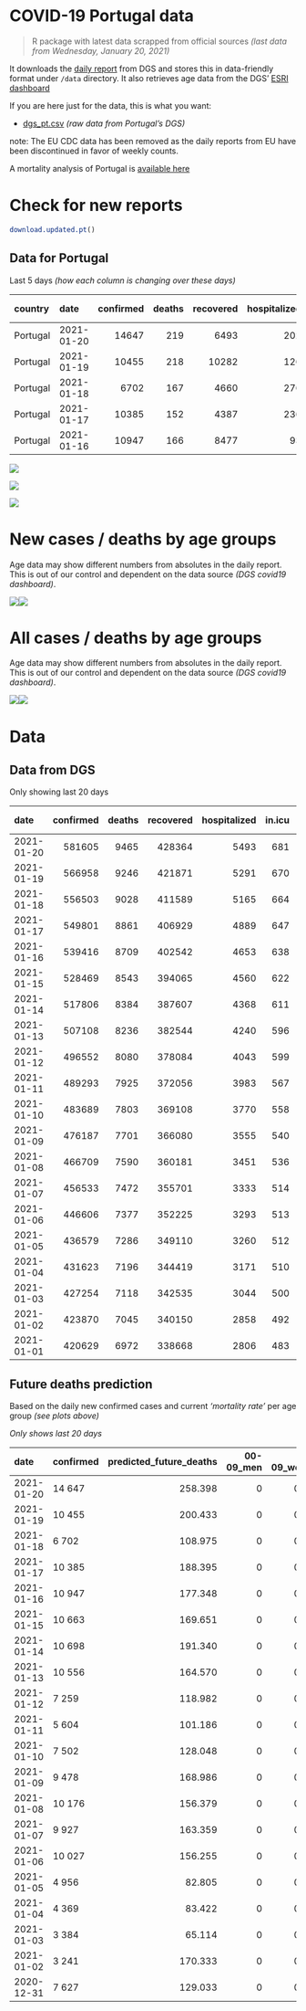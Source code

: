 COVID-19 Portugal data
================

> R package with latest data scrapped from official sources *(last data
> from Wednesday, January 20, 2021)*

It downloads the [daily
report](https://covid19.min-saude.pt/relatorio-de-situacao/) from DGS
and stores this in data-friendly format under `/data` directory. It also
retrieves age data from the DGS’ [ESRI
dashboard](https://covid19.min-saude.pt/ponto-de-situacao-atual-em-portugal/)

If you are here just for the data, this is what you want:

  - [dgs\_pt.csv](raw/master/data/dgs_pt.csv) *(raw data from Portugal’s
    DGS)*

note: The EU CDC data has been removed as the daily reports from EU have
been discontinued in favor of weekly counts.

A mortality analysis of Portugal is [available
here](https://averissimo.github.io/covid19-analysis/mortality.html)

# Check for new reports

``` r
download.updated.pt()
```

## Data for Portugal

Last 5 days *(how each column is changing over these days)*

| country  | date       | confirmed | deaths | recovered | hospitalized | in.icu | confirmed\_m\_00-09 | confirmed\_w\_00-09 | confirmed\_m\_10-19 | confirmed\_w\_10-19 | confirmed\_m\_20-29 | confirmed\_w\_20-29 | confirmed\_m\_30-39 | confirmed\_w\_30-39 | confirmed\_m\_40-49 | confirmed\_w\_40-49 | confirmed\_m\_50-59 | confirmed\_w\_50-59 | confirmed\_m\_60-69 | confirmed\_w\_60-69 | confirmed\_m\_70-79 | confirmed\_w\_70-79 | confirmed\_m\_80+ | confirmed\_w\_80+ | death\_m\_00-09 | death\_w\_00-09 | death\_m\_10-19 | death\_w\_10-19 | death\_m\_20-29 | death\_w\_20-29 | death\_m\_30-39 | death\_w\_30-39 | death\_m\_40-49 | death\_w\_40-49 | death\_m\_50-59 | death\_w\_50-59 | death\_m\_60-69 | death\_w\_60-69 | death\_m\_70-79 | death\_w\_70-79 | death\_m\_80+ | death\_w\_80+ |
| :------- | :--------- | --------: | -----: | --------: | -----------: | -----: | ------------------: | ------------------: | ------------------: | ------------------: | ------------------: | ------------------: | ------------------: | ------------------: | ------------------: | ------------------: | ------------------: | ------------------: | ------------------: | ------------------: | ------------------: | ------------------: | ----------------: | ----------------: | --------------: | --------------: | --------------: | --------------: | --------------: | --------------: | --------------: | --------------: | --------------: | --------------: | --------------: | --------------: | --------------: | --------------: | --------------: | --------------: | ------------: | ------------: |
| Portugal | 2021-01-20 |     14647 |    219 |      6493 |          202 |     11 |                 423 |                 394 |                 741 |                 707 |                 847 |                 962 |                 926 |                1205 |                1120 |                1433 |                 958 |                1203 |                 685 |                 743 |                 464 |                 526 |               472 |               837 |               0 |               0 |               0 |               0 |               1 |               0 |               1 |               0 |               2 |               1 |               4 |               1 |              13 |               4 |              22 |              23 |            74 |            73 |
| Portugal | 2021-01-19 |     10455 |    218 |     10282 |          126 |      6 |                 253 |                 278 |                 458 |                 434 |                 602 |                 697 |                 637 |                 820 |                 809 |                 998 |                 686 |                 901 |                 563 |                 543 |                 349 |                 352 |               324 |               748 |               0 |               0 |               0 |               0 |               0 |               0 |               2 |               0 |               0 |               0 |               4 |               3 |              11 |               5 |              32 |              10 |            62 |            89 |
| Portugal | 2021-01-18 |      6702 |    167 |      4660 |          276 |     17 |                 223 |                 223 |                 371 |                 334 |                 431 |                 467 |                 419 |                 534 |                 494 |                 616 |               \-299 |                 514 |                 342 |                 338 |                 221 |                 214 |               186 |               354 |               0 |               0 |               0 |               0 |               1 |               0 |               0 |               2 |               0 |               1 |               1 |               2 |               7 |               5 |              17 |               5 |            62 |            64 |
| Portugal | 2021-01-17 |     10385 |    152 |      4387 |          236 |      9 |                 363 |                 324 |                 545 |                 540 |                 591 |                 729 |                 620 |                 745 |                 768 |                 985 |                1310 |                 813 |                 483 |                 591 |                 327 |                 327 |               291 |               702 |               0 |               0 |               0 |               0 |               0 |               0 |               0 |               1 |               0 |               0 |               2 |               1 |               6 |               3 |              26 |              13 |            48 |            52 |
| Portugal | 2021-01-16 |     10947 |    166 |      8477 |           93 |     16 |                 349 |                 332 |                 593 |                 635 |                 701 |                 782 |                 651 |                 830 |                 816 |                1028 |                 728 |                 907 |                 506 |                 522 |                 363 |                 382 |               299 |               569 |               0 |               0 |               0 |               0 |               0 |               0 |               0 |               1 |               1 |               0 |               5 |               0 |             313 |               3 |              20 |              15 |            52 |            56 |

![](README_files/figure-gfm/totals-1.svg)<!-- -->

![](README_files/figure-gfm/differential-1.svg)<!-- -->

![](README_files/figure-gfm/differential_7days-1.svg)<!-- -->

# New cases / deaths by age groups

Age data may show different numbers from absolutes in the daily report.
This is out of our control and dependent on the data source *(DGS
covid19 dashboard)*.

![](README_files/figure-gfm/new_cases_deaths-1.svg)<!-- -->![](README_files/figure-gfm/new_cases_deaths-2.svg)<!-- -->

# All cases / deaths by age groups

Age data may show different numbers from absolutes in the daily report.
This is out of our control and dependent on the data source *(DGS
covid19 dashboard)*.

![](README_files/figure-gfm/total_cases_deaths-1.svg)<!-- -->![](README_files/figure-gfm/total_cases_deaths-2.svg)<!-- -->

# Data

## Data from DGS

Only showing last 20 days

| date       | confirmed | deaths | recovered | hospitalized | in.icu | confirmed\_m\_00-09 | confirmed\_w\_00-09 | confirmed\_m\_10-19 | confirmed\_w\_10-19 | confirmed\_m\_20-29 | confirmed\_w\_20-29 | confirmed\_m\_30-39 | confirmed\_w\_30-39 | confirmed\_m\_40-49 | confirmed\_w\_40-49 | confirmed\_m\_50-59 | confirmed\_w\_50-59 | confirmed\_m\_60-69 | confirmed\_w\_60-69 | confirmed\_m\_70-79 | confirmed\_w\_70-79 | confirmed\_m\_80+ | confirmed\_w\_80+ | death\_m\_00-09 | death\_w\_00-09 | death\_m\_10-19 | death\_w\_10-19 | death\_m\_20-29 | death\_w\_20-29 | death\_m\_30-39 | death\_w\_30-39 | death\_m\_40-49 | death\_w\_40-49 | death\_m\_50-59 | death\_w\_50-59 | death\_m\_60-69 | death\_w\_60-69 | death\_m\_70-79 | death\_w\_70-79 | death\_m\_80+ | death\_w\_80+ |
| :--------- | --------: | -----: | --------: | -----------: | -----: | ------------------: | ------------------: | ------------------: | ------------------: | ------------------: | ------------------: | ------------------: | ------------------: | ------------------: | ------------------: | ------------------: | ------------------: | ------------------: | ------------------: | ------------------: | ------------------: | ----------------: | ----------------: | --------------: | --------------: | --------------: | --------------: | --------------: | --------------: | --------------: | --------------: | --------------: | --------------: | --------------: | --------------: | --------------: | --------------: | --------------: | --------------: | ------------: | ------------: |
| 2021-01-20 |    581605 |   9465 |    428364 |         5493 |    681 |               15808 |               15213 |               26457 |               27009 |               40617 |               46504 |               38886 |               46790 |               42116 |               54253 |               37151 |               48117 |               27592 |               29696 |               17613 |               19930 |             15622 |             32048 |               0 |               1 |               1 |               1 |               5 |               3 |              12 |              11 |              56 |              29 |             176 |              72 |             561 |             229 |            1213 |             715 |          2900 |          3480 |
| 2021-01-19 |    566958 |   9246 |    421871 |         5291 |    670 |               15385 |               14819 |               25716 |               26302 |               39770 |               45542 |               37960 |               45585 |               40996 |               52820 |               36193 |               46914 |               26907 |               28953 |               17149 |               19404 |             15150 |             31211 |               0 |               1 |               1 |               1 |               4 |               3 |              11 |              11 |              54 |              28 |             172 |              71 |             548 |             225 |            1191 |             692 |          2826 |          3407 |
| 2021-01-18 |    556503 |   9028 |    411589 |         5165 |    664 |               15132 |               14541 |               25258 |               25868 |               39168 |               44845 |               37323 |               44765 |               40187 |               51822 |               35507 |               46013 |               26344 |               28410 |               16800 |               19052 |             14826 |             30463 |               0 |               1 |               1 |               1 |               4 |               3 |               9 |              11 |              54 |              28 |             168 |              68 |             537 |             220 |            1159 |             682 |          2764 |          3318 |
| 2021-01-17 |    549801 |   8861 |    406929 |         4889 |    647 |               14909 |               14318 |               24887 |               25534 |               38737 |               44378 |               36904 |               44231 |               39693 |               51206 |               35806 |               45499 |               26002 |               28072 |               16579 |               18838 |             14640 |             30109 |               0 |               1 |               1 |               1 |               3 |               3 |               9 |               9 |              54 |              27 |             167 |              66 |             530 |             215 |            1142 |             677 |          2702 |          3254 |
| 2021-01-16 |    539416 |   8709 |    402542 |         4653 |    638 |               14546 |               13994 |               24342 |               24994 |               38146 |               43649 |               36284 |               43486 |               38925 |               50221 |               34496 |               44686 |               25519 |               27481 |               16252 |               18511 |             14349 |             29407 |               0 |               1 |               1 |               1 |               3 |               3 |               9 |               8 |              54 |              27 |             165 |              65 |             524 |             212 |            1116 |             664 |          2654 |          3202 |
| 2021-01-15 |    528469 |   8543 |    394065 |         4560 |    622 |               14197 |               13662 |               23749 |               24359 |               37445 |               42867 |               35633 |               42656 |               38109 |               49193 |               33768 |               43779 |               25013 |               26959 |               15889 |               18129 |             14050 |             28838 |               0 |               1 |               1 |               1 |               3 |               3 |               9 |               7 |              53 |              27 |             160 |              65 |             211 |             209 |            1096 |             649 |          2602 |          3146 |
| 2021-01-14 |    517806 |   8384 |    387607 |         4368 |    611 |               13843 |               13321 |               23240 |               23790 |               36694 |               42134 |               34952 |               41868 |               37333 |               48183 |               33046 |               42892 |               24526 |               26465 |               15540 |               17753 |             13774 |             28283 |               0 |               1 |               1 |               1 |               3 |               3 |               9 |               7 |              52 |              27 |             157 |              65 |             504 |             203 |            1074 |             638 |          2560 |          3079 |
| 2021-01-13 |    507108 |   8236 |    382544 |         4240 |    596 |               13524 |               12998 |               22723 |               23308 |               36004 |               41364 |               34299 |               41072 |               36554 |               47163 |               32376 |               41999 |               23978 |               25933 |               15208 |               17353 |             13428 |             27657 |               0 |               1 |               1 |               1 |               3 |               3 |               9 |               7 |              49 |              26 |             155 |              64 |             490 |             197 |            1060 |             618 |          2522 |          3030 |
| 2021-01-12 |    496552 |   8080 |    378084 |         4043 |    599 |               13225 |               12699 |               22215 |               22816 |               35334 |               40545 |               33562 |               40252 |               35833 |               46145 |               31709 |               41096 |               23419 |               25372 |               14899 |               16989 |             13169 |             27106 |               0 |               1 |               1 |               1 |               3 |               3 |               8 |               7 |              47 |              26 |             151 |              63 |             480 |             195 |            1048 |             609 |          2465 |          2972 |
| 2021-01-11 |    489293 |   7925 |    372056 |         3983 |    567 |               13047 |               12551 |               21875 |               22477 |               34851 |               39947 |               33094 |               39700 |               35330 |               45504 |               31217 |               40522 |               23007 |               24937 |               14644 |               16701 |             12974 |             26751 |               0 |               1 |               1 |               1 |               3 |               3 |               8 |               7 |              46 |              26 |             147 |              63 |             469 |             189 |            1035 |             597 |          2422 |          2907 |
| 2021-01-10 |    483689 |   7803 |    369108 |         3770 |    558 |               12880 |               12414 |               21620 |               22205 |               34458 |               39500 |               32757 |               39266 |               34935 |               45014 |               30872 |               40073 |               22735 |               24621 |               14479 |               16506 |             12802 |             26387 |               0 |               1 |               1 |               1 |               3 |               3 |               8 |               7 |              45 |              26 |             145 |              63 |             459 |             185 |            1018 |             583 |          2392 |          2863 |
| 2021-01-09 |    476187 |   7701 |    366080 |         3555 |    540 |               12647 |               12217 |               21262 |               21849 |               33921 |               38926 |               32264 |               38695 |               34407 |               44397 |               30384 |               39470 |               22375 |               24202 |               14251 |               16237 |             12611 |             25908 |               0 |               1 |               1 |               1 |               3 |               3 |               8 |               7 |              44 |              26 |             144 |              61 |             455 |             183 |            1001 |             577 |          2358 |          2828 |
| 2021-01-08 |    466709 |   7590 |    360181 |         3451 |    536 |               12415 |               11994 |               20815 |               21370 |               33240 |               38182 |               31634 |               37996 |               33764 |               43539 |               29790 |               38746 |               21907 |               23678 |               13945 |               15886 |             12330 |             25320 |               0 |               1 |               1 |               1 |               3 |               3 |               8 |               7 |              44 |              24 |             143 |              60 |             447 |             179 |             982 |             569 |          2328 |          2790 |
| 2021-01-07 |    456533 |   7472 |    355701 |         3333 |    514 |               12156 |               11738 |               20316 |               20856 |               32460 |               37329 |               30926 |               37213 |               33050 |               42658 |               29139 |               37923 |               21406 |               23143 |               13666 |               15529 |             12089 |             24777 |               0 |               1 |               1 |               1 |               3 |               3 |               8 |               7 |              41 |              22 |             141 |              58 |             441 |             179 |             963 |             563 |          2294 |          2746 |
| 2021-01-06 |    446606 |   7377 |    352225 |         3293 |    513 |               11918 |               11504 |               19820 |               20354 |               31750 |               36512 |               30272 |               36412 |               32352 |               41737 |               28524 |               37106 |               20951 |               22640 |               13405 |               15167 |             11806 |             24219 |               0 |               1 |               1 |               1 |               3 |               3 |               8 |               7 |              40 |              22 |             139 |              58 |             437 |             178 |             945 |             556 |          2270 |          2708 |
| 2021-01-05 |    436579 |   7286 |    349110 |         3260 |    512 |               11692 |               11243 |               19328 |               19859 |               31047 |               35629 |               29582 |               35586 |               31602 |               40871 |               27885 |               36277 |               20476 |               22131 |               13118 |               14844 |             11530 |             23724 |               0 |               1 |               1 |               1 |               3 |               3 |               8 |               7 |              40 |              22 |             138 |              58 |             432 |             173 |             927 |             551 |          2244 |          2677 |
| 2021-01-04 |    431623 |   7196 |    344419 |         3171 |    510 |               11594 |               11141 |               19143 |               19632 |               30732 |               35217 |               29244 |               35167 |               31218 |               40379 |               27568 |               35874 |               20247 |               21851 |               12942 |               14666 |             11386 |             23470 |               0 |               1 |               1 |               1 |               3 |               3 |               8 |               6 |              40 |              22 |             136 |              56 |             425 |             166 |             917 |             549 |          2218 |          2644 |
| 2021-01-03 |    427254 |   7118 |    342535 |         3044 |    500 |               11477 |               11040 |               18962 |               19444 |               30471 |               34894 |               28961 |               34828 |               30874 |               39998 |               27283 |               35511 |               20015 |               21630 |               12775 |               14509 |             11240 |             23194 |               0 |               1 |               1 |               1 |               3 |               3 |               8 |               6 |              40 |              21 |             133 |              55 |             419 |             164 |             911 |             543 |          2194 |          2615 |
| 2021-01-02 |    423870 |   7045 |    340150 |         2858 |    492 |               11389 |               10957 |               18830 |               19309 |               30253 |               34640 |               28743 |               34592 |               30623 |               39710 |               27066 |               35195 |               19849 |               21450 |               12651 |               14366 |             11133 |             22967 |               0 |               1 |               1 |               1 |               3 |               3 |               7 |               6 |              40 |              20 |             131 |              55 |             412 |             164 |             897 |             539 |          2174 |          2591 |
| 2021-01-01 |    420629 |   6972 |    338668 |         2806 |    483 |                  NA |                  NA |                  NA |                  NA |                  NA |                  NA |                  NA |                  NA |                  NA |                  NA |                  NA |                  NA |                  NA |                  NA |                  NA |                  NA |                NA |                NA |              NA |              NA |              NA |              NA |              NA |              NA |              NA |              NA |              NA |              NA |              NA |              NA |              NA |              NA |              NA |              NA |            NA |            NA |

## Future deaths prediction

Based on the daily new confirmed cases and current *‘mortality rate’*
per age group *(see plots above)*

*Only shows last 20 days*

| date       | confirmed | predicted\_future\_deaths | 00-09\_men | 00-09\_women | 10-19\_men | 10-19\_women | 20-29\_men | 20-29\_women | 30-39\_men | 30-39\_women | 40-49\_men | 40-49\_women | 50-59\_men | 50-59\_women | 60-69\_men | 60-69\_women | 70-79\_men | 70-79\_women | 80+\_men | 80+\_women |
| :--------- | :-------- | ------------------------: | ---------: | -----------: | ---------: | -----------: | ---------: | -----------: | ---------: | -----------: | ---------: | -----------: | ---------: | -----------: | ---------: | -----------: | ---------: | -----------: | -------: | ---------: |
| 2021-01-20 | 14 647    |                   258.398 |          0 |        0.026 |      0.028 |        0.026 |      0.104 |        0.062 |      0.286 |        0.283 |      1.489 |        0.766 |      4.538 |        1.800 |     13.927 |        5.730 |     31.955 |       18.871 |   87.620 |     90.887 |
| 2021-01-19 | 10 455    |                   200.433 |          0 |        0.018 |      0.017 |        0.016 |      0.074 |        0.045 |      0.197 |        0.193 |      1.076 |        0.533 |      3.250 |        1.348 |     11.447 |        4.187 |     24.035 |       12.628 |   60.146 |     81.223 |
| 2021-01-18 | 6 702     |                   108.975 |          0 |        0.015 |      0.014 |        0.012 |      0.053 |        0.030 |      0.129 |        0.126 |      0.657 |        0.329 |      1.416 |        0.769 |      6.954 |        2.606 |     15.220 |        7.677 |   34.528 |     38.440 |
| 2021-01-17 | 10 385    |                   188.395 |          0 |        0.021 |      0.021 |        0.020 |      0.073 |        0.047 |      0.191 |        0.175 |      1.021 |        0.527 |      6.206 |        1.217 |      9.820 |        4.557 |     22.520 |       11.731 |   54.020 |     76.228 |
| 2021-01-16 | 10 947    |                   177.348 |          0 |        0.022 |      0.022 |        0.024 |      0.086 |        0.050 |      0.201 |        0.195 |      1.085 |        0.549 |      3.449 |        1.357 |     10.288 |        4.025 |     25.000 |       13.704 |   55.505 |     61.786 |
| 2021-01-15 | 10 663    |                   169.651 |          0 |        0.022 |      0.019 |        0.021 |      0.092 |        0.047 |      0.210 |        0.185 |      1.032 |        0.540 |      3.420 |        1.327 |      9.902 |        3.809 |     24.035 |       13.489 |   51.235 |     60.266 |
| 2021-01-14 | 10 698    |                   191.340 |          0 |        0.021 |      0.020 |        0.018 |      0.085 |        0.050 |      0.202 |        0.187 |      1.036 |        0.545 |      3.174 |        1.336 |     11.142 |        4.103 |     22.865 |       14.350 |   64.230 |     67.976 |
| 2021-01-13 | 10 556    |                   164.570 |          0 |        0.020 |      0.019 |        0.018 |      0.082 |        0.053 |      0.227 |        0.193 |      0.959 |        0.544 |      3.160 |        1.351 |     11.366 |        4.326 |     21.281 |       13.059 |   48.080 |     59.832 |
| 2021-01-12 | 7 259     |                   118.982 |          0 |        0.010 |      0.013 |        0.013 |      0.059 |        0.039 |      0.144 |        0.130 |      0.669 |        0.343 |      2.331 |        0.859 |      8.377 |        3.354 |     17.562 |       10.332 |   36.199 |     38.548 |
| 2021-01-11 | 5 604     |                   101.186 |          0 |        0.009 |      0.010 |        0.010 |      0.048 |        0.029 |      0.104 |        0.102 |      0.525 |        0.262 |      1.634 |        0.672 |      5.530 |        2.437 |     11.363 |        6.996 |   31.929 |     39.526 |
| 2021-01-10 | 7 502     |                   128.048 |          0 |        0.013 |      0.014 |        0.013 |      0.066 |        0.037 |      0.152 |        0.134 |      0.702 |        0.330 |      2.312 |        0.902 |      7.320 |        3.231 |     15.702 |        9.651 |   35.456 |     52.013 |
| 2021-01-09 | 9 478     |                   168.986 |          0 |        0.015 |      0.017 |        0.018 |      0.084 |        0.048 |      0.194 |        0.164 |      0.855 |        0.459 |      2.814 |        1.083 |      9.515 |        4.041 |     21.074 |       12.592 |   52.164 |     63.849 |
| 2021-01-08 | 10 176    |                   156.379 |          0 |        0.017 |      0.019 |        0.019 |      0.096 |        0.055 |      0.218 |        0.184 |      0.949 |        0.471 |      3.084 |        1.231 |     10.186 |        4.126 |     19.215 |       12.808 |   44.738 |     58.963 |
| 2021-01-07 | 9 927     |                   163.359 |          0 |        0.015 |      0.019 |        0.019 |      0.087 |        0.053 |      0.202 |        0.188 |      0.928 |        0.492 |      2.914 |        1.223 |      9.251 |        3.879 |     17.975 |       12.987 |   52.535 |     60.592 |
| 2021-01-06 | 10 027    |                   156.255 |          0 |        0.017 |      0.019 |        0.018 |      0.087 |        0.057 |      0.213 |        0.194 |      0.997 |        0.463 |      3.027 |        1.240 |      9.658 |        3.925 |     19.766 |       11.588 |   51.235 |     53.751 |
| 2021-01-05 | 4 956     |                    82.805 |          0 |        0.007 |      0.007 |        0.008 |      0.039 |        0.027 |      0.104 |        0.099 |      0.511 |        0.263 |      1.502 |        0.603 |      4.656 |        2.159 |     12.121 |        6.386 |   26.732 |     27.581 |
| 2021-01-04 | 4 369     |                    83.422 |          0 |        0.007 |      0.007 |        0.007 |      0.032 |        0.021 |      0.087 |        0.080 |      0.457 |        0.204 |      1.350 |        0.543 |      4.717 |        1.704 |     11.501 |        5.632 |   27.103 |     29.970 |
| 2021-01-03 | 3 384     |                    65.114 |          0 |        0.005 |      0.005 |        0.005 |      0.027 |        0.016 |      0.067 |        0.055 |      0.334 |        0.154 |      1.028 |        0.473 |      3.375 |        1.388 |      8.540 |        5.130 |   19.863 |     24.649 |
| 2021-01-02 | 3 241     |                   170.333 |          0 |        0.017 |      0.017 |        0.018 |      0.084 |        0.054 |      0.226 |        0.198 |      0.903 |        0.471 |      3.112 |        1.278 |     10.085 |        4.280 |     22.589 |       13.310 |   56.248 |     57.443 |
| 2020-12-31 | 7 627     |                   129.033 |          0 |        0.014 |      0.012 |        0.015 |      0.066 |        0.040 |      0.155 |        0.144 |      0.723 |        0.389 |      4.354 |        0.970 |      6.872 |        2.876 |     14.600 |       10.081 |   33.971 |     53.751 |
